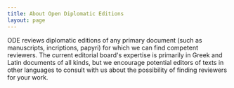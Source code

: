 ```yaml
---
title: About Open Diplomatic Editions
layout: page
---
```



ODE reviews diplomatic editions of any primary document (such as manuscripts, incriptions, papyri) for which we can find competent reviewers.  The current editorial board's expertise is primarily in Greek and Latin documents of all kinds, but we encourage potential editors of texts in other languages to consult with us about the possibility of finding reviewers for your work.




